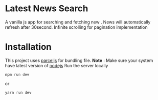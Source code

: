 # Latest News Search

A vanilla js app for searching and fetching new . News will automatically refresh after 30second.
Infinite scrolling for pagination implementation

# Installation

This project uses [parceljs](https://parceljs.org/getting_started.html) for bundling file.
**Note** : Make sure your system have latest version of [nodejs](https://nodejs.org/en/)
Run the server locally

```
npm run dev
```

or

```
yarn run dev
```
